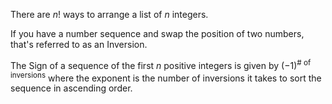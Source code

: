 
There are $n!$ ways to arrange a list of $n$ integers.

If you have a number sequence and swap the position of two numbers, that's referred to as an Inversion.

The Sign of a sequence of the first $n$ positive integers is given by $(-1)$<sup># of inversions</sup> where the exponent is the number of inversions it takes to sort the sequence in ascending order.